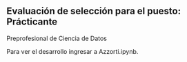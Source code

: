 ## Evaluación de selección para el puesto: Prácticante
Preprofesional de Ciencia de Datos

Para ver el desarrollo ingresar a Azzorti.ipynb.
